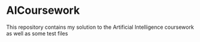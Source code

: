 # AICoursework

This repository contains my solution to the Artificial Intelligence coursework as well as some test files
